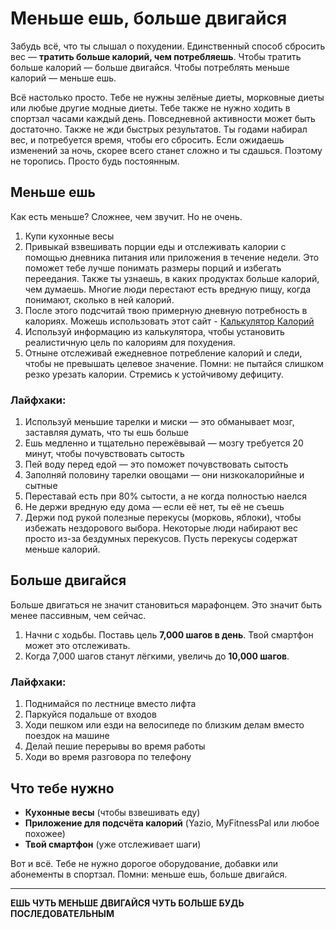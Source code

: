 # Меньше ешь, больше двигайся

Забудь всё, что ты слышал о похудении. Единственный способ сбросить вес — **тратить больше калорий, чем потребляешь**. Чтобы тратить больше калорий — больше двигайся. Чтобы потреблять меньше калорий — меньше ешь.

Всё настолько просто. Тебе не нужны зелёные диеты, морковные диеты или любые другие модные диеты. Тебе также не нужно ходить в спортзал часами каждый день. Повседневной активности может быть достаточно. Также не жди быстрых результатов. Ты годами набирал вес, и потребуется время, чтобы его сбросить. Если ожидаешь изменений за ночь, скорее всего станет сложно и ты сдашься. Поэтому не торопись. Просто будь постоянным.

## Меньше ешь

Как есть меньше? Сложнее, чем звучит. Но не очень.

1. Купи кухонные весы
2. Привыкай взвешивать порции еды и отслеживать калории с помощью дневника питания или приложения в течение недели. Это поможет тебе лучше понимать размеры порций и избегать переедания. Также ты узнаешь, в каких продуктах больше калорий, чем думаешь. Многие люди перестают есть вредную пищу, когда понимают, сколько в ней калорий.
3. После этого подсчитай твою примерную дневную потребность в калориях. Можешь использовать этот сайт - [Калькулятор Калорий](https://www.calculator.net/calorie-calculator.html)
4. Используй информацию из калькулятора, чтобы установить реалистичную цель по калориям для похудения.
5. Отныне отслеживай ежедневное потребление калорий и следи, чтобы не превышать целевое значение. Помни: не пытайся слишком резко урезать калории. Стремись к устойчивому дефициту.

### Лайфхаки:

1. Используй меньшие тарелки и миски — это обманывает мозг, заставляя думать, что ты ешь больше
2. Ешь медленно и тщательно пережёвывай — мозгу требуется 20 минут, чтобы почувствовать сытость
3. Пей воду перед едой — это поможет почувствовать сытость
4. Заполняй половину тарелки овощами — они низкокалорийные и сытные
5. Переставай есть при 80% сытости, а не когда полностью наелся
6. Не держи вредную еду дома — если её нет, ты её не съешь
7. Держи под рукой полезные перекусы (морковь, яблоки), чтобы избежать нездорового выбора. Некоторые люди набирают вес просто из-за бездумных перекусов. Пусть перекусы содержат меньше калорий.

## Больше двигайся

Больше двигаться не значит становиться марафонцем. Это значит быть менее пассивным, чем сейчас.

1. Начни с ходьбы. Поставь цель **7,000 шагов в день**. Твой смартфон может это отслеживать.
2. Когда 7,000 шагов станут лёгкими, увеличь до **10,000 шагов**.

### Лайфхаки:

1. Поднимайся по лестнице вместо лифта
2. Паркуйся подальше от входов
3. Ходи пешком или езди на велосипеде по близким делам вместо поездок на машине
4. Делай пешие перерывы во время работы
5. Ходи во время разговора по телефону

## Что тебе нужно

- **Кухонные весы** (чтобы взвешивать еду)
- **Приложение для подсчёта калорий** (Yazio, MyFitnessPal или любое похожее)
- **Твой смартфон** (уже отслеживает шаги)

Вот и всё. Тебе не нужно дорогое оборудование, добавки или абонементы в спортзал. Помни: меньше ешь, больше двигайся.

---

**ЕШЬ ЧУТЬ МЕНЬШЕ
ДВИГАЙСЯ ЧУТЬ БОЛЬШЕ
БУДЬ ПОСЛЕДОВАТЕЛЬНЫМ**